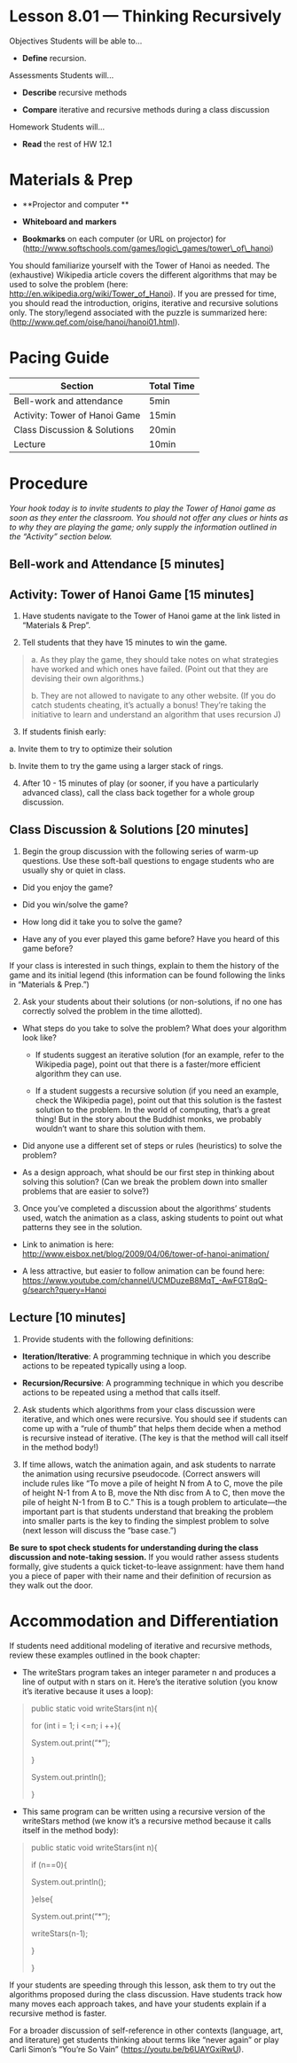 Lesson 8.01 — Thinking Recursively
====================================================================================================

Objectives Students will be able to…

-   **Define** recursion.

Assessments Students will...

-   **Describe** recursive methods

-   **Compare** iterative and recursive methods during a class discussion

Homework Students will...

-   **Read** the rest of HW 12.1

Materials & Prep
================

-   **Projector and computer **

-   **Whiteboard and** **markers**

-   **Bookmarks** on each computer (or URL on projector) for (http://www.softschools.com/games/logic\_games/tower\_of\_hanoi)

You should familiarize yourself with the Tower of Hanoi as needed. The (exhaustive) Wikipedia article covers the different algorithms that may be used to solve the problem (here: <http://en.wikipedia.org/wiki/Tower_of_Hanoi>). If you are pressed for time, you should read the introduction, origins, iterative and recursive solutions only. The story/legend associated with the puzzle is summarized here: (<http://www.qef.com/oise/hanoi/hanoi01.html>).

Pacing Guide
============

| Section                       | Total Time |
|-------------------------------|------------|
| Bell-work and attendance      | 5min       |
| Activity: Tower of Hanoi Game | 15min      |
| Class Discussion & Solutions  | 20min      |
| Lecture                       | 10min      |

Procedure
=========

*Your hook today is to invite students to play the Tower of Hanoi game as soon as they enter the classroom. You should not offer any clues or hints as to why they are playing the game; only supply the information outlined in the “Activity” section below.*

Bell-work and Attendance \[5 minutes\]
--------------------------------------

Activity: Tower of Hanoi Game \[15 minutes\]
--------------------------------------------

1. Have students navigate to the Tower of Hanoi game at the link listed in “Materials & Prep”.

2. Tell students that they have 15 minutes to win the game.

> a. As they play the game, they should take notes on what strategies have worked and which ones have failed. (Point out that they are devising their own algorithms.)
>
> b. They are not allowed to navigate to any other website. (If you do catch students cheating, it’s actually a bonus! They’re taking the initiative to learn and understand an algorithm that uses recursion J)

3. If students finish early:

a. Invite them to try to optimize their solution

b. Invite them to try the game using a larger stack of rings.

4. After 10 - 15 minutes of play (or sooner, if you have a particularly advanced class), call the class back together for a whole group discussion.

Class Discussion & Solutions \[20 minutes\]
-------------------------------------------

1. Begin the group discussion with the following series of warm-up questions. Use these soft-ball questions to engage students who are usually shy or quiet in class.

-   Did you enjoy the game?

-   Did you win/solve the game?

-   How long did it take you to solve the game?

-   Have any of you ever played this game before? Have you heard of this game before?

If your class is interested in such things, explain to them the history of the game and its initial legend (this information can be found following the links in “Materials & Prep.”)

2. Ask your students about their solutions (or non-solutions, if no one has correctly solved the problem in the time allotted).

-   What steps do you take to solve the problem? What does your algorithm look like?

    -   If students suggest an iterative solution (for an example, refer to the Wikipedia page), point out that there is a faster/more efficient algorithm they can use.

    -   If a student suggests a recursive solution (if you need an example, check the Wikipedia page), point out that this solution is the fastest solution to the problem. In the world of computing, that’s a great thing! But in the story about the Buddhist monks, we probably wouldn’t want to share this solution with them.

-   Did anyone use a different set of steps or rules (heuristics) to solve the problem?

-   As a design approach, what should be our first step in thinking about solving this solution? (Can we break the problem down into smaller problems that are easier to solve?)

3. Once you’ve completed a discussion about the algorithms’ students used, watch the animation as a class, asking students to point out what patterns they see in the solution.

-   Link to animation is here: <http://www.eisbox.net/blog/2009/04/06/tower-of-hanoi-animation/>

-   A less attractive, but easier to follow animation can be found here: <https://www.youtube.com/channel/UCMDuzeB8MqT_-AwFGT8qQ-g/search?query=Hanoi>

Lecture \[10 minutes\]
----------------------

1. Provide students with the following definitions:

-   **Iteration/Iterative**: A programming technique in which you describe actions to be repeated typically using a loop.

-   **Recursion/Recursive**: A programming technique in which you describe actions to be repeated using a method that calls itself.

2. Ask students which algorithms from your class discussion were iterative, and which ones were recursive. You should see if students can come up with a “rule of thumb” that helps them decide when a method is recursive instead of iterative. (The key is that the method will call itself in the method body!)

3. If time allows, watch the animation again, and ask students to narrate the animation using recursive pseudocode. (Correct answers will include rules like “To move a pile of height N from A to C, move the pile of height N-1 from A to B, move the Nth disc from A to C, then move the pile of height N-1 from B to C.” This is a tough problem to articulate—the important part is that students understand that breaking the problem into smaller parts is the key to finding the simplest problem to solve (next lesson will discuss the “base case.”)

**Be sure to spot check students for understanding during the class discussion and note-taking session.** If you would rather assess students formally, give students a quick ticket-to-leave assignment: have them hand you a piece of paper with their name and their definition of recursion as they walk out the door.

Accommodation and Differentiation
=================================

If students need additional modeling of iterative and recursive methods, review these examples outlined in the book chapter:

-   The writeStars program takes an integer parameter n and produces a line of output with n stars on it. Here’s the iterative solution (you know it’s iterative because it uses a loop):

> public static void writeStars(int n){
>
> for (int i = 1; i &lt;=n; i ++){
>
> System.out.print(“\*”);
>
> }
>
> System.out.println();
>
> }

-   This same program can be written using a recursive version of the writeStars method (we know it’s a recursive method because it calls itself in the method body):

> public static void writeStars(int n){
>
> if (n==0){
>
> System.out.println();
>
> }else{
>
> System.out.print(“\*”);
>
> writeStars(n-1);
>
> }
>
> }

If your students are speeding through this lesson, ask them to try out the algorithms proposed during the class discussion. Have students track how many moves each approach takes, and have your students explain if a recursive method is faster.

For a broader discussion of self-reference in other contexts (language, art, and literature) get students thinking about terms like “never again” or play Carli Simon’s “You’re So Vain” (<https://youtu.be/b6UAYGxiRwU>).
